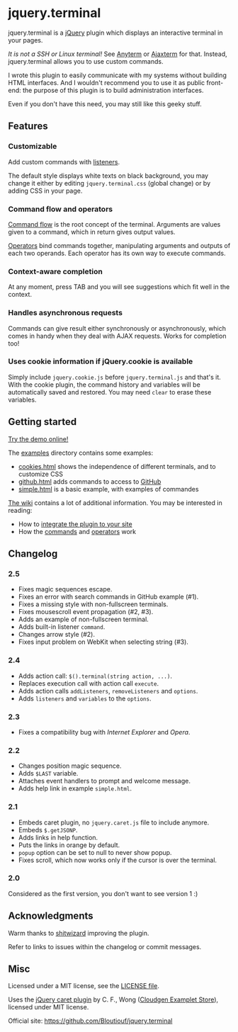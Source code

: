 jquery.terminal
===============

jquery.terminal is a [jQuery](http://jquery.com/) plugin which displays an interactive terminal in your pages.

*It is not a SSH or Linux terminal!* See [Anyterm](http://anyterm.org/) or [Ajaxterm](https://github.com/antonylesuisse/qweb) for that. Instead, jquery.terminal allows you to use custom commands.

I wrote this plugin to easily communicate with my systems without building HTML interfaces. And I wouldn't recommend you to use it as public front-end: the purpose of this plugin is to build administration interfaces.

Even if you don't have this need, you may still like this geeky stuff.

Features
--------

### Customizable

Add custom commands with [listeners](https://github.com/Bloutiouf/jquery.terminal/wiki/Listeners).

The default style displays white texts on black background, you may change it either by editing `jquery.terminal.css` (global change) or by adding CSS in your page. 

### Command flow and operators

[Command flow](https://github.com/Bloutiouf/jquery.terminal/wiki/Command-flow) is the root concept of the terminal. Arguments are values given to a command, which in return gives output values.

[Operators](https://github.com/Bloutiouf/jquery.terminal/wiki/Operators) bind commands together, manipulating arguments and outputs of each two operands. Each operator has its own way to execute commands.

### Context-aware completion

At any moment, press TAB and you will see suggestions which fit well in the context.

### Handles asynchronous requests

Commands can give result either synchronously or asynchronously, which comes in handy when they deal with AJAX requests. Works for completion too!

### Uses cookie information if jQuery.cookie is available

Simply include `jquery.cookie.js` before `jquery.terminal.js` and that's it. With the cookie plugin, the command history and variables will be automatically saved and restored. You may need `clear` to erase these variables.

Getting started
---------------

[Try the demo online!](http://bloutiouf.github.com/jquery.terminal)

The [examples](https://github.com/Bloutiouf/jquery.terminal/blob/master/examples) directory contains some examples:

* [cookies.html](https://github.com/Bloutiouf/jquery.terminal/blob/master/examples/cookies.html) shows the independence of different terminals, and to customize CSS
* [github.html](https://github.com/Bloutiouf/jquery.terminal/blob/master/examples/github.html) adds commands to access to [GitHub](https://github.com/)
* [simple.html](https://github.com/Bloutiouf/jquery.terminal/blob/master/examples/simple.html) is a basic example, with examples of commandes

[The wiki](https://github.com/Bloutiouf/jquery.terminal/wiki) contains a lot of additional information. You may be interested in reading:

* How to [integrate the plugin to your site](https://github.com/Bloutiouf/jquery.terminal/wiki/Usage)
* How the [commands](https://github.com/Bloutiouf/jquery.terminal/wiki/Command-flow) and [operators](https://github.com/Bloutiouf/jquery.terminal/wiki/Operators) work

Changelog
---------

### 2.5

* Fixes magic sequences escape.
* Fixes an error with search commands in GitHub example (#1).
* Fixes a missing style with non-fullscreen terminals.
* Fixes mousescroll event propagation (#2, #3).
* Adds an example of non-fullscreen terminal.
* Adds built-in listener `command`.
* Changes arrow style (#2).
* Fixes input problem on WebKit when selecting string (#3).

### 2.4

* Adds action call: `$().terminal(string action, ...)`.
* Replaces execution call with action call `execute`.
* Adds action calls `addListeners`, `removeListeners` and `options`.
* Adds `listeners` and `variables` to the `options`.

### 2.3

* Fixes a compatibility bug with *Internet Explorer* and *Opera*.

### 2.2

* Changes position magic sequence.
* Adds `$LAST` variable.
* Attaches event handlers to prompt and welcome message.
* Adds help link in example `simple.html`.

### 2.1

* Embeds caret plugin, no `jquery.caret.js` file to include anymore.
* Embeds `$.getJSONP`.
* Adds links in help function.
* Puts the links in orange by default.
* `popup` option can be set to null to never show popup.
* Fixes scroll, which now works only if the cursor is over the terminal.

### 2.0

Considered as the first version, you don't want to see version 1 :)

Acknowledgments
---------------

Warm thanks to [shitwizard](https://github.com/shitwizard) improving the plugin.

Refer to links to issues within the changelog or commit messages.

Misc
----

Licensed under a MIT license, see the [LICENSE file](https://github.com/Bloutiouf/jquery.terminal/blob/master/LICENSE).

Uses the [jQuery caret plugin](http://code.google.com/p/jcaret/) by C. F., Wong ([Cloudgen Examplet Store](http://cloudgen.w0ng.hk)), licensed under MIT license.

Official site: https://github.com/Bloutiouf/jquery.terminal
